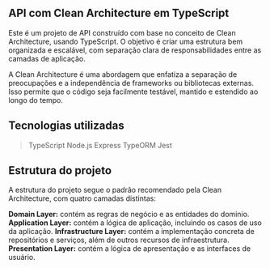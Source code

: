 ## API com Clean Architecture em TypeScript

Este é um projeto de API construído com base no conceito de Clean Architecture, usando TypeScript. O objetivo é criar uma estrutura bem organizada e escalável, com separação clara de responsabilidades entre as camadas de aplicação.

A Clean Architecture é uma abordagem que enfatiza a separação de preocupações e a independência de frameworks ou bibliotecas externas. Isso permite que o código seja facilmente testável, mantido e estendido ao longo do tempo.

## Tecnologias utilizadas
>TypeScript
>Node.js
>Express
>TypeORM
>Jest

## Estrutura do projeto
A estrutura do projeto segue o padrão recomendado pela Clean Architecture, com quatro camadas distintas:

**Domain Layer:** contém as regras de negócio e as entidades do domínio.
**Application Layer:** contém a lógica de aplicação, incluindo os casos de uso da aplicação.
**Infrastructure Layer:** contém a implementação concreta de repositórios e serviços, além de outros recursos de infraestrutura.
**Presentation Layer:** contém a lógica de apresentação e as interfaces de usuário.